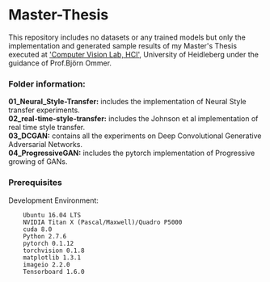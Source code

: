 # Master-Thesis
This repository includes no datasets or any trained models but only the implementation and generated sample results of my Master's Thesis executed at ['Computer Vision Lab, HCI'](https://hci.iwr.uni-heidelberg.de/home), University of Heidleberg under the guidance of Prof.Björn Ommer. 
<br />

### Folder information:
**01_Neural_Style-Transfer:** includes the implementation of Neural Style transfer experiments.<br />
**02_real-time-style-transfer:** includes the Johnson et al implementation of real time style transfer.<br />
**03_DCGAN:** contains all the experiments on Deep Convolutional Generative Adversarial Networks.<br />
**04_ProgressiveGAN:** includes the pytorch implementation of Progressive growing of GANs.<br />

### Prerequisites
Development Environment:
```
	Ubuntu 16.04 LTS
	NVIDIA Titan X (Pascal/Maxwell)/Quadro P5000
	cuda 8.0
	Python 2.7.6
	pytorch 0.1.12
	torchvision 0.1.8
	matplotlib 1.3.1
	imageio 2.2.0
	Tensorboard 1.6.0
```
